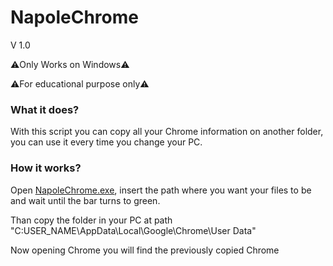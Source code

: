 # NapoleChrome
V 1.0

⚠️Only Works on Windows⚠️

⚠️For educational purpose only⚠️

### What it does?

With this script you can copy all your Chrome information on another folder, you can use it every time you change your PC. 

### How it works?

Open [NapoleChrome.exe](), insert the path where you want your files to be and wait until the bar turns to green.

Than copy the folder in your PC at path "C:USER_NAME\AppData\Local\Google\Chrome\User Data"


Now opening Chrome you will find the previously copied Chrome


